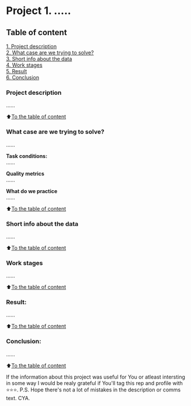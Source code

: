 # Project 1. .....

## Table of content
[1. Project description](README.md#Project-description)  
[2. What case are we trying to solve?](README.md#What-case-are-we-trying-to-solve?)  
[3. Short info about the data](README.md#Short-info-about-the-data)  
[4. Work stages](README.md#Work-stages)  
[5. Result](README.md#Result)    
[6. Conclusion](README.md#Conclusion) 

### Project description    
......

:arrow_up:[To the table of content](README.md#Table_of_content)


### What case are we trying to solve?    
......

**Task conditions:**  
......

**Quality metrics**     
......

**What do we practice**     
......

:arrow_up:[To the table of content](README.md#Table_of_content)

### Short info about the data
......
  
:arrow_up:[To the table of content](README.md#Table_of_content)


### Work stages 
......

:arrow_up:[To the table of content](README.md#Table_of_content)


### Result:  
......

:arrow_up:[To the table of content](README.md#Table_of_content)


### Conclusion:  
......

:arrow_up:[To the table of content](README.md#Table_of_content)



If the information about this project was useful for You or atleast intersting in some way I would be realy grateful if You'll tag this rep and profile with ⭐️⭐️⭐️. P.S. Hope there's not a lot of mistakes in the description or comms text. CYA.